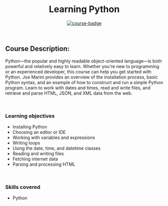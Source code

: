 <div align="center">

# Learning Python

[![course-badge]][course-link]

</div>

<!-- badge info -->
[course-badge]:https://img.shields.io/badge/learning-Python-white?logo=Linkedin&labelColor=blue&style=for-the-badge
[course-link]:https://www.linkedin.com/learning/learning-python/learning-python "Learning Python"

<br>

## Course Description:
Python—the popular and highly readable object-oriented language—is both powerful and relatively easy to learn. Whether you're new to programming or an experienced developer, this course can help you get started with Python. Joe Marini provides an overview of the installation process, basic Python syntax, and an example of how to construct and run a simple Python program. Learn to work with dates and times, read and write files, and retrieve and parse HTML, JSON, and XML data from the web.

<br>

### Learning objectives
- Installing Python
- Choosing an editor or IDE
- Working with variables and expressions
- Writing loops
- Using the date, time, and datetime classes
- Reading and writing files
- Fetching internet data
- Parsing and processing HTML

<br>

### Skills covered
- Python